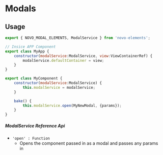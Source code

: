 # Modals

## Usage
```javascript
export { NOVO_MODAL_ELEMENTS, ModalService } from 'novo-elements';

// Insice APP Component
export class MyApp {
    constructor(modalService:ModalService, view:ViewContainerRef) {
        modalService.defaultContainer = view;
    }
}

export class MyComponent {
    constructor(modalService:ModalService) {
        this.modalService = modalService;
    }

    bake() {
        this.modalService.open(MyNewModal, {params});
    }
}
```

##### ModalService Reference Api
- `'open' : Function`
    * Opens the component passed in as a modal and passes any params in
